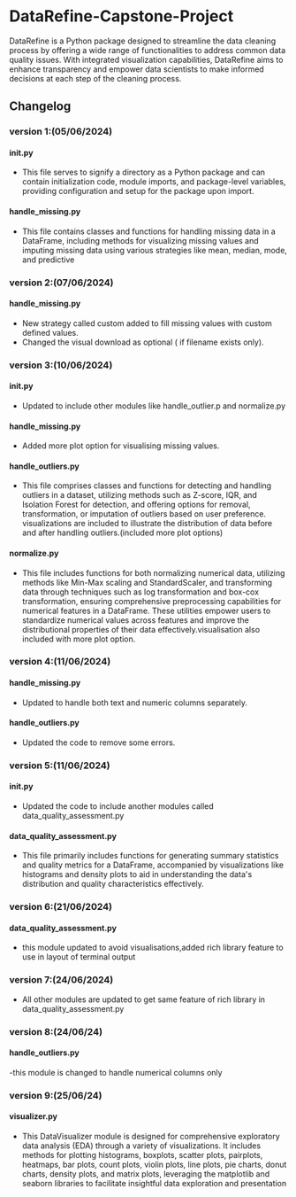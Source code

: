# DataRefine-Capstone-Project
DataRefine is a Python package designed to streamline the data cleaning process by offering a wide range of functionalities to address common data quality issues. With integrated visualization capabilities, DataRefine aims to enhance transparency and empower data scientists to make informed decisions at each step of the cleaning process.

## Changelog

### version 1:(05/06/2024)
#### __init__.py
- This file serves to signify a directory as a Python package and can contain initialization code, module imports, and package-level variables, providing configuration and setup for the package upon import.
#### handle_missing.py
- This file contains classes and functions for handling missing data in a DataFrame, including methods for visualizing missing values and imputing missing data using various strategies like mean, median, mode, and predictive

### version 2:(07/06/2024)
#### handle_missing.py
- New strategy called custom added to fill missing values with custom defined values.
- Changed the visual download as optional ( if filename exists only).

### version 3:(10/06/2024)
#### __init__.py
- Updated to include other modules like handle_outlier.p and normalize.py
#### handle_missing.py
- Added more plot option for visualising missing values.
#### handle_outliers.py
- This file comprises classes and functions for detecting and handling outliers in a dataset, utilizing methods such as Z-score, IQR, and Isolation Forest for detection, and offering options for removal, transformation, or imputation of outliers based on user preference. visualizations are included to illustrate the distribution of data before and after handling outliers.(included more plot options)
#### normalize.py
- This file includes functions for both normalizing numerical data, utilizing methods like Min-Max scaling and StandardScaler, and transforming data through techniques such as log transformation and box-cox transformation, ensuring comprehensive preprocessing capabilities for numerical features in a DataFrame. These utilities empower users to standardize numerical values across features and improve the distributional properties of their data effectively.visualisation also included with more plot option.

### version 4:(11/06/2024)
#### handle_missing.py
- Updated to handle both text and numeric columns separately.
#### handle_outliers.py
- Updated the code to remove some errors.

### version 5:(11/06/2024)
#### __init__.py
- Updated the code to include another modules called data_quality_assessment.py
#### data_quality_assessment.py
- This file primarily includes functions for generating summary statistics and quality metrics for a DataFrame, accompanied by visualizations like histograms and density plots to aid in understanding the data's distribution and quality characteristics effectively.

### version 6:(21/06/2024)
#### data_quality_assessment.py
- this module updated to avoid visualisations,added rich library feature to use in layout of terminal output

### version 7:(24/06/2024)
- All other modules are updated to get same feature of rich library in data_quality_assessment.py

### version 8:(24/06/24)
#### handle_outliers.py
-this module is changed to handle numerical columns only

### version 9:(25/06/24)
#### visualizer.py
- This DataVisualizer module is designed for comprehensive exploratory data analysis (EDA) through a variety of visualizations. It includes methods for plotting histograms, boxplots, scatter plots, pairplots, heatmaps, bar plots, count plots, violin plots, line plots, pie charts, donut charts, density plots, and matrix plots, leveraging the matplotlib and seaborn libraries to facilitate insightful data exploration and presentation





